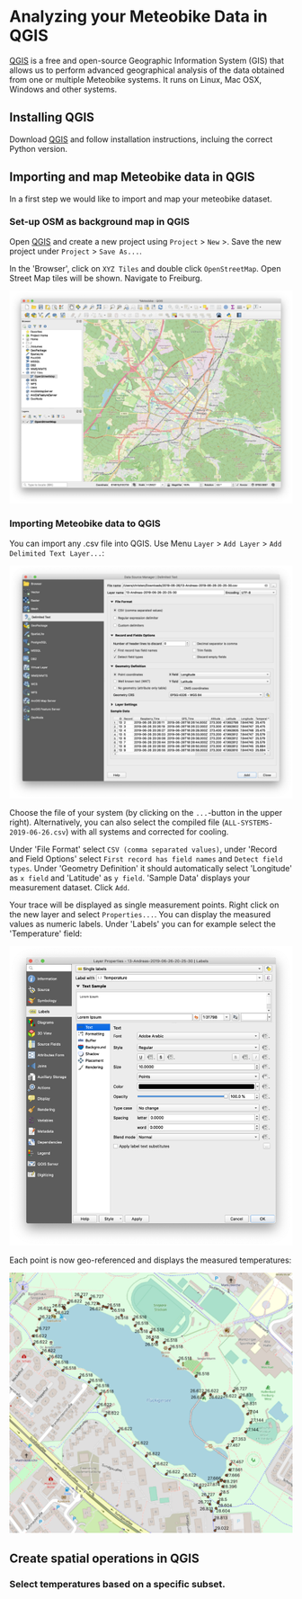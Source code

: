 # Analyzing your Meteobike Data in QGIS

[QGIS](https://qgis.org) is a free and open-source Geographic Information System (GIS) that allows us to perform advanced geographical analysis of the data obtained from one or multiple Meteobike systems. It runs on Linux, Mac OSX, Windows and other systems. 

## Installing QGIS

Download [QGIS](https://qgis.org) and follow installation instructions, incluing the correct Python version.

## Importing and map Meteobike data in QGIS

In a first step we would like to import and map your meteobike dataset.

### Set-up OSM as background map in QGIS

Open [QGIS](https://qgis.org) and create a new project using `Project` > `New` >. Save the new project under `Project` > `Save As...`. 

In the 'Browser', click on `XYZ Tiles` and double click `OpenStreetMap`. Open Street Map tiles will be shown. Navigate to Freiburg.

![Images/QGIS_OSMFull.png](Images/QGIS_OSMFull.png)

### Importing Meteobike data to QGIS

You can import any .csv file into QGIS. Use Menu `Layer` > `Add Layer` > `Add Delimited Text Layer...`:

![Images/QGIS_CSVImport.png](Images/QGIS_CSVImport.png)

Choose the file of your system (by clicking on the `...`-button in the upper right). Alternatively, you can also select the compiled file (`ALL-SYSTEMS-2019-06-26.csv`) with all systems and corrected for cooling. 

 Under 'File Format' select `CSV (comma separated values)`, under 'Record and Field Options' select `First record has field names` and `Detect field types`. Under 'Geometry Definition' it should automatically select 'Longitude' as `x field` and 'Latitude' as `y field`. 'Sample Data' displays your measurement dataset. Click `Add`.

Your trace will be displayed as single measurement points. Right click on the new layer and select `Properties...`. You can display the measured values as numeric labels. Under 'Labels' you can for example select the 'Temperature' field:

![Images/QGIS_LayerOptions.png](Images/QGIS_LayerOptions.png)

Each point is now geo-referenced and displays the measured temperatures:

![Images/QGIS_Labels.png](Images/QGIS_Labels.png)

## Create spatial operations in QGIS

### Select temperatures based on a specific subset.